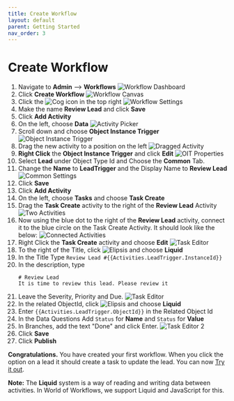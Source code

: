 ```yaml
---
title: Create Workflow
layout: default
parent: Getting Started
nav_order: 3
---
```


# Create Workflow

1. Navigate to **Admin** --> **Workflows**
   ![Workflow Dashboard](image-13.png)
2. Click **Create Workflow**
   ![Workflow Canvas](image-14.png)
3. Click the ![Cog](image-15.png) icon in the top right
   ![Workflow Settings](image-16.png)
4. Make the name **Review Lead** and click **Save**
5. Click **Add Activity**
6. On the left, choose **Data**
   ![Activity Picker](image-17.png)
7. Scroll down and choose **Object Instance Trigger**
   ![Object Instance Trigger](image-18.png)
8. Drag the new activity to a position on the left
   ![Dragged Activity](image-19.png)
9. **Right Click** the **Object Instance Trigger** and click **Edit**
    ![OIT Properties](image-20.png)
10. Select **Lead** under Object Type Id and Choose the **Common** Tab.
11. Change the **Name** to **LeadTrigger** and the Display Name to **Review Lead**
    ![Common Settings](image-21.png)
12. Click **Save**
13. Click **Add Activity**
14. On the left, choose **Tasks** and choose **Task Create**
15. Drag the **Task Create** activity to the right of the **Review Lead** Activity
    ![Two Activities](image-22.png)
16. Now using the blue dot to the right of the **Review Lead** activity, connect it to the blue circle on the Task Create Activity. It should look like the below:
    ![Connected Activities](image-23.png)
17. Right Click the **Task Create** activity and choose **Edit**
    ![Task Editor](image-24.png)
18. To the right of the Title, click ![Elipsis](image-25.png) and choose **Liquid**
19. In the Title Type ```Review Lead #{{Activities.LeadTrigger.InstanceId}}```
20. In the description, type 
    ```
    # Review Lead
    It is time to review this lead. Please review it
    ```
21. Leave the Severity, Priority and Due.
    ![Task Editor](image-27.png)
22. In the related ObjectId, click ![Elipsis](image-25.png) and choose **Liquid**
23. Enter ```{{Activities.LeadTrigger.ObjectId}}``` in the Related Object Id
24. In the Data Questions Add ```Status``` for **Name** and ```Status``` for **Value**
25. In Branches, add the text "Done" and click Enter.
    ![Task Editor 2](image-28.png)
26. Click **Save**
27. Click **Publish**

**Congratulations.** You have created your first workflow. When you click the option on a lead it should create a task to update the lead. You can now [Try it out](./try_it_out.html).

**Note:** The **Liquid** system is a way of reading and writing data between activities. In World of Workflows, we support Liquid and JavaScript for this. 

